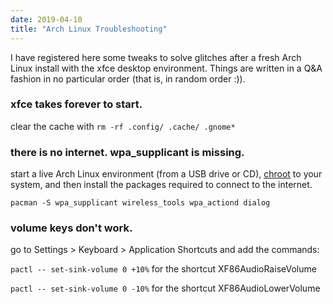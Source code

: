 ```yaml
---
date: 2019-04-10
title: "Arch Linux Troubleshooting"
---
```


I have registered here some tweaks to solve glitches after a fresh Arch Linux install with the xfce desktop environment. Things are written in a Q&A fashion in no particular order (that is, in random order :)).

### xfce takes forever to start.

clear the cache with `rm -rf .config/ .cache/ .gnome*` 

### there is no internet. wpa_supplicant is missing.

start a live Arch Linux environment (from a USB drive or CD), [chroot](https://wiki.archlinux.org/index.php/Chroot) to your system, and then install the packages required to connect to the internet.
```
pacman -S wpa_supplicant wireless_tools wpa_actiond dialog
```
<!-- https://bbs.archlinux.org/viewtopic.php?id=153711 -->

### volume keys don't work.

go to Settings > Keyboard > Application Shortcuts and add the commands:

`pactl -- set-sink-volume 0 +10%` for the shortcut XF86AudioRaiseVolume

`pactl -- set-sink-volume 0 -10%` for the shortcut XF86AudioLowerVolume

<!-- ### bluetooth doesn't work either. -->





